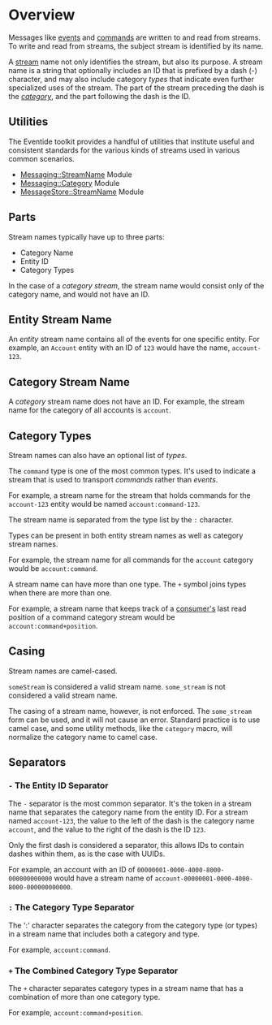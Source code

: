 # Overview

Messages like [events](/glossary.md#event) and [commands](/glossary.md#command) are written to and read from streams. To write and read from streams, the subject stream is identified by its name.

A [stream](/glossary.md#stream) name not only identifies the stream, but also its purpose. A stream name is a string that optionally includes an ID that is prefixed by a dash (-) character, and may also include category _types_ that indicate even further specialized uses of the stream. The part of the stream preceding the dash is the _[category](/glossary.md#category)_, and the part following the dash is the ID.

## Utilities

The Eventide toolkit provides a handful of utilities that institute useful and consistent standards for the various kinds of streams used in various common scenarios.

- [Messaging::StreamName](./messaging-stream-name.md) Module
- [Messaging::Category](./messaging-category.md) Module
- [MessageStore::StreamName](./messaging-store-stream-name.md) Module

## Parts

Stream names typically have up to three parts:

- Category Name
- Entity ID
- Category Types

In the case of a _category stream_, the stream name would consist only of the category name, and would not have an ID.

## Entity Stream Name

An _entity_ stream name contains all of the events for one specific entity. For example, an `Account` entity with an ID of `123` would have the name, `account-123`.

## Category Stream Name

A _category_ stream name does not have an ID. For example, the stream name for the category of all accounts is `account`.

## Category Types

Stream names can also have an optional list of _types_.

The `command` type is one of the most common types. It's used to indicate a stream that is used to transport _commands_ rather than _events_.

For example, a stream name for the stream that holds commands for the `account-123` entity would be named `account:command-123`.

The stream name is separated from the type list by the `:` character.

Types can be present in both entity stream names as well as category stream names.

For example, the stream name for all commands for the `account` category would be `account:command`.

A stream name can have more than one type.  The `+` symbol joins types when there are more than one.

For example, a stream name that keeps track of a [consumer's](/glossary.md#consumer) last read position of a command category stream would be `account:command+position`.

## Casing

Stream names are camel-cased.

`someStream` is considered a valid stream name. `some_stream` is not considered a valid stream name.

The casing of a stream name, however, is not enforced. The `some_stream` form can be used, and it will not cause an error. Standard practice is to use camel case, and some utility methods, like the `category` macro, will normalize the category name to camel case.

## Separators

### `-` The Entity ID Separator

The `-` separator is the most common separator. It's the token in a stream name that separates the category name from the entity ID. For a stream named `account-123`, the value to the left of the dash is the category name `account`, and the value to the right of the dash is the ID `123`.

Only the first dash is considered a separator, this allows IDs to contain dashes within them, as is the case with UUIDs.

For example, an account with an ID of `00000001-0000-4000-8000-000000000000` would have a stream name of `account-00000001-0000-4000-8000-000000000000`.

### `:` The Category Type Separator

The ':' character separates the category from the category type (or types) in a stream name that includes both a category and type.

For example, `account:command`.

### `+` The Combined Category Type Separator

The `+` character separates category types in a stream name that has a combination of more than one category type.

For example, `account:command+position`.
